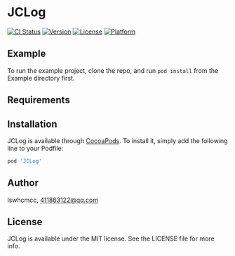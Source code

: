 # JCLog

[![CI Status](https://img.shields.io/travis/lswhcmcc/JCLog.svg?style=flat)](https://travis-ci.org/lswhcmcc/JCLog)
[![Version](https://img.shields.io/cocoapods/v/JCLog.svg?style=flat)](https://cocoapods.org/pods/JCLog)
[![License](https://img.shields.io/cocoapods/l/JCLog.svg?style=flat)](https://cocoapods.org/pods/JCLog)
[![Platform](https://img.shields.io/cocoapods/p/JCLog.svg?style=flat)](https://cocoapods.org/pods/JCLog)

## Example

To run the example project, clone the repo, and run `pod install` from the Example directory first.

## Requirements

## Installation

JCLog is available through [CocoaPods](https://cocoapods.org). To install
it, simply add the following line to your Podfile:

```ruby
pod 'JCLog'
```

## Author

lswhcmcc, 411863122@qq.com

## License

JCLog is available under the MIT license. See the LICENSE file for more info.
